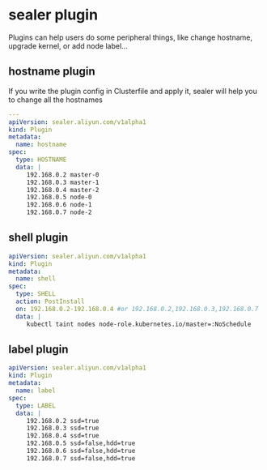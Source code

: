 # sealer plugin

Plugins can help users do some peripheral things, like change hostname, upgrade kernel, or add node label...

## hostname plugin

If you write the plugin config in Clusterfile and apply it, sealer will help you to change all the hostnames

```yaml
---
apiVersion: sealer.aliyun.com/v1alpha1
kind: Plugin
metadata:
  name: hostname
spec:
  type: HOSTNAME
  data: |
     192.168.0.2 master-0
     192.168.0.3 master-1
     192.168.0.4 master-2
     192.168.0.5 node-0
     192.168.0.6 node-1
     192.168.0.7 node-2
```

## shell plugin

```yaml
apiVersion: sealer.aliyun.com/v1alpha1
kind: Plugin
metadata:
  name: shell
spec:
  type: SHELL
  action: PostInstall
  on: 192.168.0.2-192.168.0.4 #or 192.168.0.2,192.168.0.3,192.168.0.7
  data: |
     kubectl taint nodes node-role.kubernetes.io/master=:NoSchedule
```

## label plugin

```yaml
apiVersion: sealer.aliyun.com/v1alpha1
kind: Plugin
metadata:
  name: label
spec:
  type: LABEL
  data: |
     192.168.0.2 ssd=true
     192.168.0.3 ssd=true
     192.168.0.4 ssd=true
     192.168.0.5 ssd=false,hdd=true
     192.168.0.6 ssd=false,hdd=true
     192.168.0.7 ssd=false,hdd=true
```